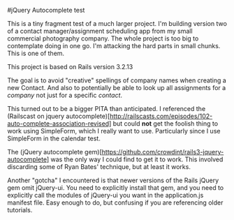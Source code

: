 #jQuery Autocomplete test

This is a tiny fragment test of a much larger project. I'm building version two of a contact manager/assignment scheduling app from my small commercial photography company. The whole project is too big to contemplate doing in one go. I'm attacking the hard parts in small chunks. This is one of them.

This project is based on Rails version 3.2.13

The goal is to avoid "creative" spellings of company names when creating a new Contact. And also to potentially be able to look up all assignments for a *company* not just for a specific *contact*.

This turned out to be a bigger PITA than anticipated. I referenced the (Railscast on jquery autocomplete)[http://railscasts.com/episodes/102-auto-complete-association-revised] but could **not** get the foolish thing to work using SimpleForm, which I really want to use. Particularly since I use SimpleForm in the calendar test.

The (jQuery autocomplete gem)[https://github.com/crowdint/rails3-jquery-autocomplete] was the only way I could find to get it to work. This involved discarding some of Ryan Bates' technique, but at least it works.

Another "gotcha" I encountered is that newer versions of the Rails jQuery gem omit jQuery-ui. You need to explicitly install that gem, and you need to explicitly call the modules of jQuery-ui you want in the application.js manifest file. Easy enough to do, but confusing if you are referencing older tutorials.
